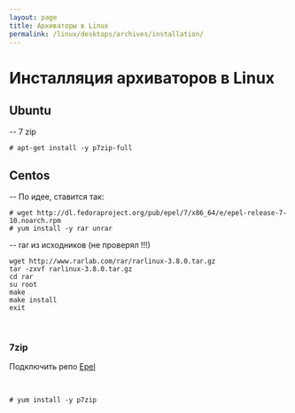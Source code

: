 ```yaml
---
layout: page
title: Архиваторы в Linux
permalink: /linux/desktops/archives/installation/
---
```


# Инсталляция архиваторов в Linux

## Ubuntu

-- 7 zip

    # apt-get install -y p7zip-full

## Centos

-- По идее, ставится так:

    # wget http://dl.fedoraproject.org/pub/epel/7/x86_64/e/epel-release-7-10.noarch.rpm
    # yum install -y rar unrar

-- rar из исходников (не проверял !!!)

    wget http://www.rarlab.com/rar/rarlinux-3.8.0.tar.gz
    tar -zxvf rarlinux-3.8.0.tar.gz
    cd rar
    su root
    make
    make install
    exit

<br/>

### 7zip

Подключить репо <a href="/linux/desktops/centos/7.x/repos/">Epel</a>

<br/>

    # yum install -y p7zip

